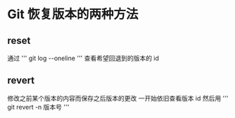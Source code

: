 # Git 恢复版本的两种方法

## reset
通过
'''
git log --oneline
'''
查看希望回退到的版本的 id

## revert
修改之前某个版本的内容而保存之后版本的更改
一开始依旧查看版本 id
然后用
'''
git revert -n 版本号
'''

